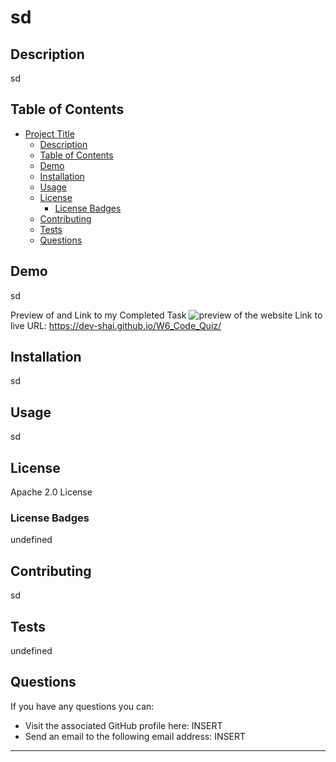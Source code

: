 # sd

  ## Description
  sd
  
  ## Table of Contents
  - [Project Title](#project-title)
    - [Description](#description)
    - [Table of Contents](#table-of-contents)
    - [Demo](#Demo)
    - [Installation](#installation)
    - [Usage](#usage)
    - [License](#license)
      - [License Badges](#license-badges)
    - [Contributing](#contributing)
    - [Tests](#tests)
    - [Questions](#questions)
  
  ## Demo
  sd
  
  Preview of and Link to my Completed Task
  ![preview of the website](./W6_Screenshot_Submission.png)
  Link to live URL: https://dev-shai.github.io/W6_Code_Quiz/
  
  ## Installation
  sd
  
  ## Usage
  sd
  
  ## License
  Apache 2.0 License
  
  ### License Badges
  undefined
  
  ## Contributing
  sd
  
  ## Tests
  undefined
  
  ## Questions
  If you have any questions you can:
  -  Visit the associated GitHub profile here: INSERT
  -  Send an email to the following email address: INSERT
  ---  
